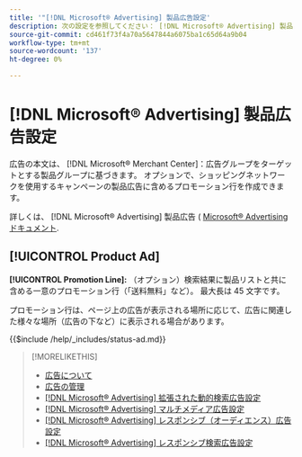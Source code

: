 ```yaml
---
title: '"[!DNL Microsoft® Advertising] 製品広告設定'
description: 次の設定を参照してください： [!DNL Microsoft® Advertising] 製品広告。
source-git-commit: cd461f73f4a70a5647844a6075ba1c65d64a9b04
workflow-type: tm+mt
source-wordcount: '137'
ht-degree: 0%

---
```


# [!DNL Microsoft® Advertising] 製品広告設定

広告の本文は、 [!DNL Microsoft® Merchant Center]：広告グループをターゲットとする製品グループに基づきます。 オプションで、ショッピングネットワークを使用するキャンペーンの製品広告に含めるプロモーション行を作成できます。

詳しくは、 [!DNL Microsoft® Advertising] 製品広告 ( [Microsoft® Advertising ドキュメント](https://help.ads.microsoft.com/#apex/3/en/51082).

## [!UICONTROL Product Ad]

**[!UICONTROL Promotion Line]:** （オプション）検索結果に製品リストと共に含める一意のプロモーション行（「送料無料」など）。 最大長は 45 文字です。

プロモーション行は、ページ上の広告が表示される場所に応じて、広告に関連した様々な場所（広告の下など）に表示される場合があります。

<!-- **[!UICONTROL Status]:** -->

{{$include /help/_includes/status-ad.md}}

>[!MORELIKETHIS]
>
>* [広告について](ad-about.md)
>* [広告の管理](ad-manage.md)
>* [[!DNL Microsoft® Advertising] 拡張された動的検索広告設定](ad-settings-microsoft-dsa.md)
>* [[!DNL Microsoft® Advertising] マルチメディア広告設定](ad-settings-microsoft-multimedia.md)
>* [[!DNL Microsoft® Advertising] レスポンシブ（オーディエンス）広告設定](ad-settings-microsoft-responsive.md)
>* [[!DNL Microsoft® Advertising] レスポンシブ検索広告設定](ad-settings-microsoft-rsa.md)

